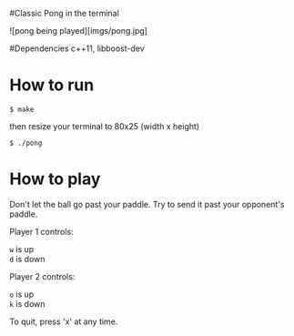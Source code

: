 #Classic Pong in the terminal

![pong being played][imgs/pong.jpg]

#Dependencies
c++11, libboost-dev

# How to run
`$ make`

then resize your terminal to 80x25 (width x height)

`$ ./pong`

# How to play
Don't let the ball go past your paddle. Try to send it past
your opponent's paddle.

Player 1 controls:

`w` is up  
`d` is down

Player 2 controls:

`o` is up  
`k` is down

To quit, press 'x' at any time.
